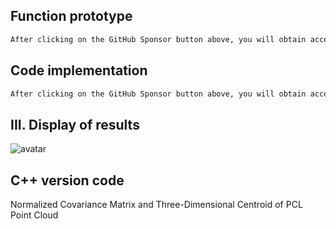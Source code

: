 ##  Function prototype 

  ```python  
After clicking on the GitHub Sponsor button above, you will obtain access permissions to my private code repository ( https://github.com/slowlon/my_code_bar ) to view this blog code. By searching the code number of this blog, you can find the code you need, code number is: 2024020309574471487
  ```  
##  Code implementation 

  ```python  
After clicking on the GitHub Sponsor button above, you will obtain access permissions to my private code repository ( https://github.com/slowlon/my_code_bar ) to view this blog code. By searching the code number of this blog, you can find the code you need, code number is: 2024020309574471487
  ```  
##  III. Display of results 

 ![avatar]( 20210317093347688.png) 

##  C++ version code 

 Normalized Covariance Matrix and Three-Dimensional Centroid of PCL Point Cloud 

